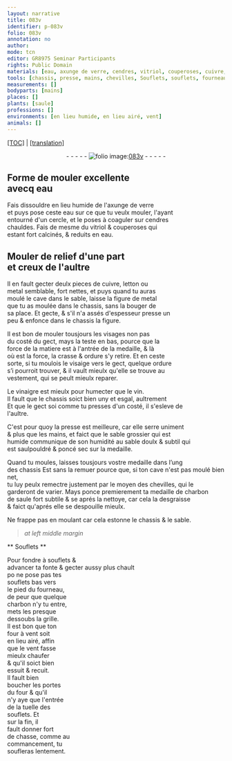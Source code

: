 ```yaml
---
layout: narrative
title: 083v
identifier: p-083v
folio: 083v
annotation: no
author:
mode: tcn
editor: GR8975 Seminar Participants
rights: Public Domain
materials: [eau, axunge de verre, cendres, vitriol, couperoses, cuivre, letton, metal, crasse, ordure, vinaigre, vin, sable grossier, sable doulx & subtil, charbon de saule, charbon]
tools: [chassis, presse, mains, chevilles, Souflets, souflets, fourneau, grille, four à vent, four]
measurements: []
bodyparts: [mains]
places: []
plants: [saule]
professions: []
environments: [en lieu humide, en lieu airé, vent]
animals: []
---
```


<p><a href="{{ site.baseurl }}/normalized/">[TOC]</a> | <a href="{{ site.baseurl }}/texts/p-083v_tl/" target="_blank">[translation]</a></p><div class="folio" align="center">- - - - - <a href="http://gallica.bnf.fr/ark:/12148/btv1b10500001g/f172.item" target="_blank"><img src="https://cu-mkp.github.io/2017-workshop-edition/assets/photo-icon.png" alt="folio image: " style="display:inline-block; margin-bottom:-3px;"/>083v</a> - - - - - </div>  
  

## Forme de mouler excellente<br/> avecq <span class="m">eau</span>

 
 Fais dissouldre <span class="env">en lieu humide</span> de l'<span class="m">axunge de verre</span><br/> et puys pose ceste <span class="m">eau</span> sur ce que tu veulx mouler, l'ayant<br/> entourné d'un cercle, et le poses à coaguler sur <span class="m">cendres</span><br/> chauldes. Fais de mesme du <span class="m">vitriol</span> & <span class="m">couperoses</span> qui<br/> estant fort calcinés, & reduits en <span class="m">eau</span>.
 
 
  

##  Mouler de relief d'une part<br/> et creux de l'aultre

 
 Il en fault gecter deulx pieces de <span class="m">cuivre</span>, <span class="m">letton</span> ou<br/> <span class="m">metal</span> semblable, fort nettes, et puys quand tu auras<br/> moulé le cave dans le sable, laisse la figure de <span class="m">metal</span><br/> que tu as moulée dans le <span class="tl">chassis</span>, sans la bouger de<br/> sa place. Et gecte, & s'il n'a assés d'espesseur presse un<br/> peu & enfonce dans le <span class="tl">chassis</span> la figure.
 
 Il est bon de mouler tousjours les visages non pas<br/> du costé du gect, mays la teste en bas, pource que la<br/> force de la matiere est à l'antrée de la medaille, & là<br/> où est la force, la <span class="m">crasse</span> & <span class="m">ordure</span> s'y retire. Et en ceste<br/> sorte, si tu moulois le visaige vers le gect, quelque <span class="m">ordure</span><br/> s’i pourroit trouver, & il vault mieulx qu'elle se trouve au<br/> vestement, qui se peult mieulx reparer.
 
 Le <span class="m">vinaigre</span> est mieulx pour humecter que le <span class="m">vin</span>.<br/> Il fault que le <span class="tl">chassis</span> soict bien uny et esgal, aultrem<span class="exp">ent</span><br/> <span class="del">Et que le gect soi</span> co<span class="exp">mm</span>e tu presses d'un costé, il s'esleve de<br/> l'aultre.
 
 C'est pour quoy la <span class="tl">presse</span> est meilleure, car elle serre uniment<br/> & plus que les <span class="tl"><span class="bp">mains</span></span>, et faict que le <span class="m">sable grossier</span> qui est<br/> humide co<span class="exp">mmun</span>ique de son humidité au <span class="m">sable doulx & subtil</span> qui<br/> est saulpouldré & poncé sec sur la medaille.
 
 Quand tu moules, laisses tousjours v<span class="exp">ost</span>re medaille dans <span class="del">l’ung</span><br/> <span class="add">des</span> <span class="tl">chassis</span> <span class="del">Est</span> <span class="add">sans la remuer</span> pource que, si ton cave n'est pas moulé bien net,<br/> tu luy peulx remectre justem<span class="exp">ent</span> par le moyen des <span class="tl">chevilles</span>, qui le<br/> garderont de varier. Mays ponce premierem<span class="exp">ent</span> ta medaille de <span class="m">charbon<br/> de <span class="pa">saule</span></span> fort subtile & <span class="del">se</span> aprés la nettoye, car cela la desgraisse<br/> & faict qu'aprés elle se despouille mieulx.
 
 Ne frappe pas en moulant car cela estonne le <span class="tl">chassis</span> & le sable.
 
 
> *at left middle margin*
> 
> 
>    

** <span class="tl">Souflets</span> **

 
 Pour fondre à <span class="tl">souflets</span> &<br/> advancer ta fonte & gecter aussy plus chault<br/> <span class="del">po</span> ne pose pas tes<br/> <span class="tl">souflets</span> bas vers<br/> le pied du <span class="tl">fourneau</span>,<br/> de peur que quelque<br/> <span class="m">charbon</span> n'y <span class="del">tu</span> entre,<br/> mets les presque<br/> dessoubs la <span class="tl">grille</span>.<br/> Il est bon que ton<br/> <span class="tl">four à vent</span> soit<br/> <span class="env">en lieu airé</span>, affin<br/> que le <span class="env">vent</span> fasse<br/> mieulx chaufer<br/> & qu'il soict bien<br/> essuit & recuit.<br/> Il fault bien<br/> boucher les portes<br/> du <span class="tl">four</span> & qu'il<br/> n'y aye que l'entrée<br/> de la tuelle des<br/> <span class="tl">souflets</span>. Et<br/> sur la fin, il<br/> fault donner fort<br/> de chasse, co<span class="exp">mm</span>e au<br/> commancem<span class="exp">ent</span>, tu<br/> soufleras lentem<span class="exp">ent</span>.
 
